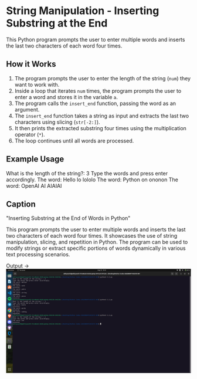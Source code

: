 # String Manipulation - Inserting Substring at the End

This Python program prompts the user to enter multiple words and inserts the last two characters of each word four times.

## How it Works

1. The program prompts the user to enter the length of the string (`num`) they want to work with.
2. Inside a loop that iterates `num` times, the program prompts the user to enter a word and stores it in the variable `a`.
3. The program calls the `insert_end` function, passing the word as an argument.
4. The `insert_end` function takes a string as input and extracts the last two characters using slicing (`str[-2:]`).
5. It then prints the extracted substring four times using the multiplication operator (`*`).
6. The loop continues until all words are processed.

## Example Usage

What is the length of the string?: 3
Type the words and press enter accordingly.
The word: Hello
lo lololo
The word: Python
on ononon
The word: OpenAI
AI AIAIAI

## Caption

"Inserting Substring at the End of Words in Python"

This program prompts the user to enter multiple words and inserts the last two characters of each word four times. It showcases the use of string manipulation, slicing, and repetition in Python. The program can be used to modify strings or extract specific portions of words dynamically in various text processing scenarios.




Output ->
![](./3.2.png)
